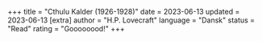 +++
   title = "Cthulu Kalder (1926-1928)"
   date = 2023-06-13
   updated = 2023-06-13
   [extra]
   author = "H.P. Lovecraft"
   language = "Dansk"
   status = "Read"
   rating = "Goooooood!"
+++